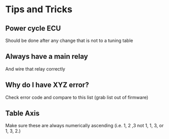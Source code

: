 # Tips and Tricks  

## Power cycle ECU  
Should be done after any change that is not to a tuning table 

## Always have a main relay  
And wire that relay correctly  

## Why do I have XYZ error?  
Check error code and compare to this list (grab list out of firmware)  

## Table Axis  
Make sure these are always numerically ascending (i.e. 1, 2 ,3 not 1, 1, 3, or 1, 3, 2.)  
